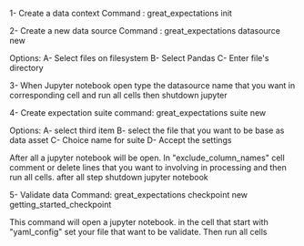 1- Create a data context
Command : great_expectations init

2- Create a new data source
Command : great_expectations datasource new

Options:
A- Select files on filesystem
B- Select Pandas
C- Enter file's directory

3- When Jupyter notebook open type the datasource name that you want in corresponding cell and run all cells
then shutdown jupyter

4- Create expectation suite
command: great_expectations suite new

Options:
A- select third item
B- select the file that you want to be base as data asset
C- Choice name for suite
D- Accept the settings

After all a jupyter notebook will be open. In "exclude_column_names" cell comment or delete lines that 
you want to involving in processing and then run all cells. after all step shutdown jupyter notebook

5- Validate data
Command: great_expectations checkpoint new getting_started_checkpoint

This command will open a jupyter notebook. in the cell that start with "yaml_config" set your file that want to be validate.
Then run all cells

